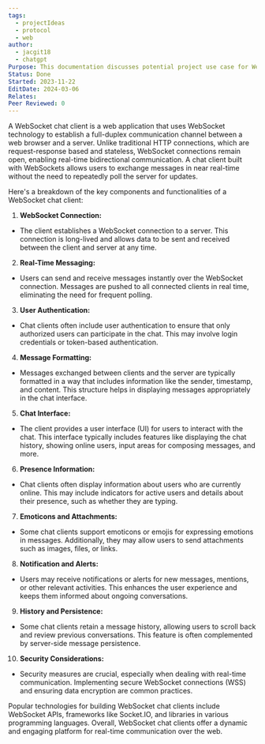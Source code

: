 ```yaml
---
tags:
  - projectIdeas
  - protocol
  - web
author:
  - jacgit18
  - chatgpt
Purpose: This documentation discusses potential project use case for WebSockets.
Status: Done
Started: 2023-11-22
EditDate: 2024-03-06
Relates: 
Peer Reviewed: 0
---
```

A WebSocket chat client is a web application that uses WebSocket technology to establish a full-duplex communication channel between a web browser and a server. Unlike traditional HTTP connections, which are request-response based and stateless, WebSocket connections remain open, enabling real-time bidirectional communication. A chat client built with WebSockets allows users to exchange messages in near real-time without the need to repeatedly poll the server for updates.  
  
Here's a breakdown of the key components and functionalities of a WebSocket chat client:  
  
1. **WebSocket Connection:**  
- The client establishes a WebSocket connection to a server. This connection is long-lived and allows data to be sent and received between the client and server at any time.  
  
2. **Real-Time Messaging:**  
- Users can send and receive messages instantly over the WebSocket connection. Messages are pushed to all connected clients in real time, eliminating the need for frequent polling.  
  
3. **User Authentication:**  
- Chat clients often include user authentication to ensure that only authorized users can participate in the chat. This may involve login credentials or token-based authentication.  
  
4. **Message Formatting:**  
- Messages exchanged between clients and the server are typically formatted in a way that includes information like the sender, timestamp, and content. This structure helps in displaying messages appropriately in the chat interface.  
  
5. **Chat Interface:**  
- The client provides a user interface (UI) for users to interact with the chat. This interface typically includes features like displaying the chat history, showing online users, input areas for composing messages, and more.  
  
6. **Presence Information:**  
- Chat clients often display information about users who are currently online. This may include indicators for active users and details about their presence, such as whether they are typing.  
  
7. **Emoticons and Attachments:**  
- Some chat clients support emoticons or emojis for expressing emotions in messages. Additionally, they may allow users to send attachments such as images, files, or links.  
  
8. **Notification and Alerts:**  
- Users may receive notifications or alerts for new messages, mentions, or other relevant activities. This enhances the user experience and keeps them informed about ongoing conversations.  
  
9. **History and Persistence:**  
- Some chat clients retain a message history, allowing users to scroll back and review previous conversations. This feature is often complemented by server-side message persistence.  
  
10. **Security Considerations:**  
- Security measures are crucial, especially when dealing with real-time communication. Implementing secure WebSocket connections (WSS) and ensuring data encryption are common practices.  
  
Popular technologies for building WebSocket chat clients include WebSocket APIs, frameworks like Socket.IO, and libraries in various programming languages. Overall, WebSocket chat clients offer a dynamic and engaging platform for real-time communication over the web.


